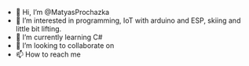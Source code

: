 - 👋 Hi, I’m @MatyasProchazka
- 👀 I’m interested in programming, IoT with arduino and ESP, skiing and little bit lifting.
- 🌱 I’m currently learning C#
- 💞️ I’m looking to collaborate on 
- 📫 How to reach me 
